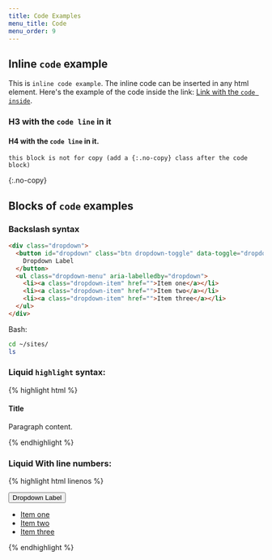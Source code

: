 ```yaml
---
title: Code Examples
menu_title: Code
menu_order: 9
---
```


## Inline `code` example

This is `inline code example`. The inline code can be inserted in any html element. Here's the example of the code inside the link: [Link with the `code inside`](/).

### H3 with the `code line` in it

#### H4 with the `code line` in it.

```
this block is not for copy (add a {:.no-copy} class after the code block)
```
{:.no-copy}


## Blocks of `code` examples

### Backslash syntax 

```html
<div class="dropdown">
  <button id="dropdown" class="btn dropdown-toggle" data-toggle="dropdown" aria-haspopup="true" aria-expanded="false">
    Dropdown Label
  </button>
  <ul class="dropdown-menu" aria-labelledby="dropdown">
    <li><a class="dropdown-item" href="">Item one</a></li>
    <li><a class="dropdown-item" href="">Item two</a></li>
    <li><a class="dropdown-item" href="">Item three</a></li>
  </ul>
</div>
```

Bash:

```bash
cd ~/sites/
ls
```

### Liquid `highlight` syntax:

{% highlight html %}
<div class="container">
  <h4 class="title">Title</h4>
  <div class="content">
    <p>Paragraph content.</p>
  </div>
</div>
{% endhighlight %}

### Liquid With line numbers:

{% highlight html linenos %}
<div class="dropdown">
  <button id="dropdown" class="btn dropdown-toggle" data-toggle="dropdown" aria-haspopup="true" aria-expanded="false">
    Dropdown Label
  </button>
  <ul class="dropdown-menu" aria-labelledby="dropdown">
    <li><a class="dropdown-item" href="">Item one</a></li>
    <li><a class="dropdown-item" href="">Item two</a></li>
    <li><a class="dropdown-item" href="">Item three</a></li>
  </ul>
</div>
{% endhighlight %}
